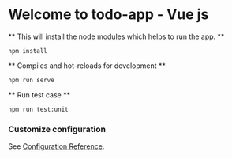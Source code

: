 # Welcome to todo-app - Vue js

** This will install the node modules which helps to run the app. **
```
npm install
```

** Compiles and hot-reloads for development **
```
npm run serve
```

** Run test case **
```
npm run test:unit
```

### Customize configuration
See [Configuration Reference](https://cli.vuejs.org/config/).
